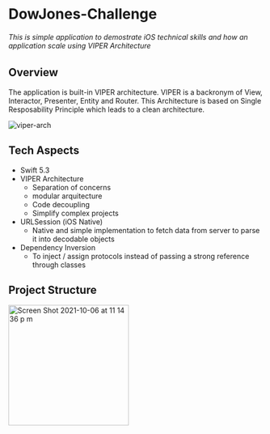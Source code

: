 # DowJones-Challenge

###### This is simple application to demostrate iOS technical skills and how an application scale using VIPER Architecture

## Overview
The application is built-in VIPER architecture. VIPER is a backronym of View, Interactor, Presenter, Entity and Router.
This Architecture is based on Single Resposability Principle which leads to a clean architecture.

![viper-arch](https://user-images.githubusercontent.com/91649588/136325844-78a73927-2e45-4fe9-ae66-46eca652b3a3.png)

## Tech Aspects

- Swift 5.3
- VIPER Architecture
  - Separation of concerns
  - modular arquitecture
  - Code decoupling
  - Simplify complex projects
- URLSession (iOS Native)
  - Native and simple implementation to fetch data from server to parse it into decodable objects
- Dependency Inversion
  - To inject / assign protocols instead of passing a strong reference through classes

## Project Structure

<img width="238" alt="Screen Shot 2021-10-06 at 11 14 36 p m" src="https://user-images.githubusercontent.com/91649588/136329617-3ee293cf-5c38-477c-a6df-9bc6ab2e3d60.png">
